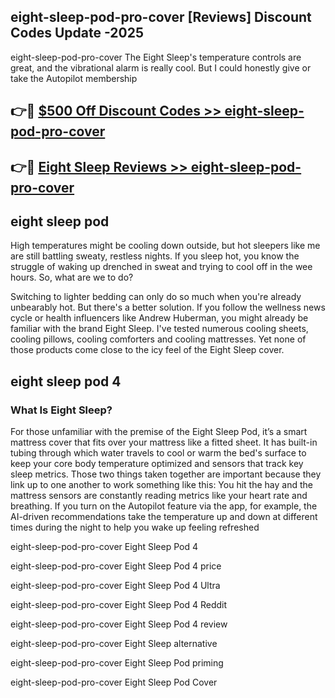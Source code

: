 ## eight-sleep-pod-pro-cover [Reviews​] Discount Codes Update -2025

eight-sleep-pod-pro-cover The Eight Sleep's temperature controls are great, and the vibrational alarm is really cool. But I could honestly give or take the Autopilot membership

## 👉🔴 [$500 Off Discount Codes >> eight-sleep-pod-pro-cover](http://download.freeplayer.one?title=eight-sleep-pod-pro-cover&ref=18-ES)

## 👉🔴 [Eight Sleep Reviews >> eight-sleep-pod-pro-cover](http://download.freeplayer.one?title=eight-sleep-pod-pro-cover&ref=18-ES)

## eight sleep pod

High temperatures might be cooling down outside, but hot sleepers like me are still battling sweaty, restless nights. If you sleep hot, you know the struggle of waking up drenched in sweat and trying to cool off in the wee hours. So, what are we to do?

Switching to lighter bedding can only do so much when you're already unbearably hot. But there's a better solution. If you follow the wellness news cycle or health influencers like Andrew Huberman, you might already be familiar with the brand Eight Sleep. I've tested numerous cooling sheets, cooling pillows, cooling comforters and cooling mattresses. Yet none of those products come close to the icy feel of the Eight Sleep cover.

## eight sleep pod 4

### What Is Eight Sleep?

For those unfamiliar with the premise of the Eight Sleep Pod, it’s a smart mattress cover that fits over your mattress like a fitted sheet. It has built-in tubing through which water travels to cool or warm the bed's surface to keep your core body temperature optimized and sensors that track key sleep metrics. Those two things taken together are important because they link up to one another to work something like this: You hit the hay and the mattress sensors are constantly reading metrics like your heart rate and breathing. If you turn on the Autopilot feature via the app, for example, the AI-driven recommendations take the temperature up and down at different times during the night to help you wake up feeling refreshed

eight-sleep-pod-pro-cover Eight Sleep Pod 4

eight-sleep-pod-pro-cover Eight Sleep Pod 4 price

eight-sleep-pod-pro-cover Eight Sleep Pod 4 Ultra

eight-sleep-pod-pro-cover Eight Sleep Pod 4 Reddit

eight-sleep-pod-pro-cover Eight Sleep Pod 4 review

eight-sleep-pod-pro-cover Eight Sleep alternative

eight-sleep-pod-pro-cover Eight Sleep Pod priming

eight-sleep-pod-pro-cover Eight Sleep Pod Cover